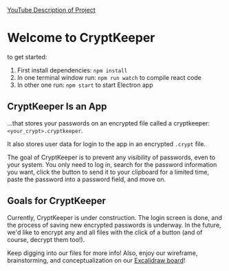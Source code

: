 [YouTube Description of Project](https://youtu.be/Ojn-88tM2eY)
# Welcome to CryptKeeper

to get started: 
1. First install dependencies: ```npm install``` </br>
2. In one terminal window run: ```npm run watch``` to compile react code <br/>
3. In other one run: ```npm start``` to start Electron app

## CryptKeeper Is an App

...that stores your passwords on an encrypted file called a cryptkeeper:  `<your_crypt>.cryptkeeper`.

It also stores user data for login to the app in an encrypted `.crypt` file.

The goal of CryptKeeper is to prevent any visibility of passwords, even to your system. You only need to log in, search for the password information you want, click the button to send it to your clipboard for a limited time, paste the password into a password field, and move on.

## Goals for CryptKeeper

Currently, CryptKeeper is under construction. The login screen is done, and the process of saving new encrypted passwords is underway. In the future, we'd like to encrypt any and all files with the click of a button (and of course, decrypt them too!).

Keep digging into our files for more info! Also, enjoy our wireframe, brainstorming, and conceptualization on our [Excalidraw board](https://excalidraw.com/#json=lMRG6wnrESPFP3FSUh69C,KvPnv7BSxvOCbzydT_wjMg)!
